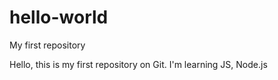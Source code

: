 # hello-world
My first repository


Hello, this is my first repository on Git.
I'm learning JS, Node.js
